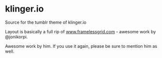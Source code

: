 klinger.io
==========

Source for the tumblr theme of klinger.io

Layout is basically a full rip of www.framelessgrid.com - awesome work by @jonikorpi.

Awesome work by him. If you use it again, please be sure to mention him as well.